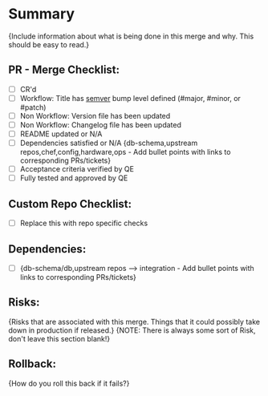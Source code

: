 # Summary
  {Include information about what is being done in this merge and why. This should be easy to read.}

## PR - Merge Checklist:
- [ ] CR'd
- [ ] Workflow: Title has [semver](http://semver.org/) bump level defined (#major, #minor, or #patch)
- [ ] Non Workflow: Version file has been updated
- [ ] Non Workflow: Changelog file has been updated
- [ ] README updated or N/A
- [ ] Dependencies satisfied or N/A {db-schema,upstream repos,chef,config,hardware,ops - Add bullet points with links to corresponding PRs/tickets}
- [ ] Acceptance criteria verified by QE
- [ ] Fully tested and approved by QE

## Custom Repo Checklist:
- [ ] Replace this with repo specific checks

## Dependencies:
- [ ] {db-schema/db,upstream repos —> integration - Add bullet points with links to corresponding PRs/tickets}

## Risks:
{Risks that are associated with this merge. Things that it could possibly take down in production if released.}
{NOTE: There is always some sort of Risk, don't leave this section blank!}

## Rollback:
{How do you roll this back if it fails?}
